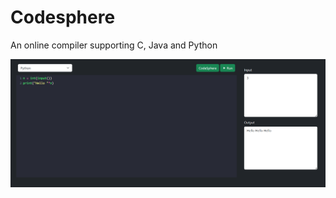 # Codesphere
An online compiler supporting C, Java and Python


![Code Editor](homepage/assets/Code_editor_Screenshot.png)